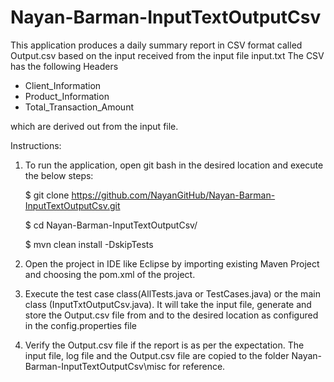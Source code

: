 # Nayan-Barman-InputTextOutputCsv

This application produces a daily summary report in CSV format called Output.csv based on the input received from the input file input.txt
The CSV has the following Headers
- Client_Information
- Product_Information
- Total_Transaction_Amount

which are derived out from the input file.

Instructions:

1. To run the application, open git bash in the desired location and execute the below steps:

    $ git clone https://github.com/NayanGitHub/Nayan-Barman-InputTextOutputCsv.git

    $ cd Nayan-Barman-InputTextOutputCsv/

    $  mvn clean install -DskipTests

2. Open the project in IDE like Eclipse by importing existing Maven Project and choosing the pom.xml of the project.

3. Execute the test case class(AllTests.java or TestCases.java) or the main class (InputTxtOutputCsv.java). 
   It will take the input file, generate and store the Output.csv file from and to the desired location as configured in the config.properties file 

4. Verify the Output.csv file if the report is as per the expectation. The input file, log file and the Output.csv file are copied to the folder 
   Nayan-Barman-InputTextOutputCsv\misc for reference.
